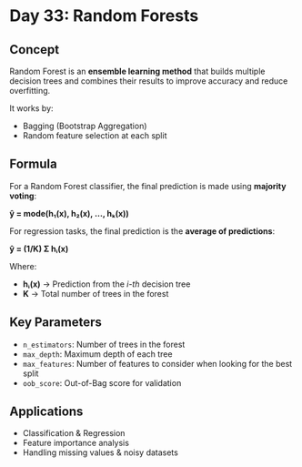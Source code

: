 # Day 33: Random Forests

## Concept
Random Forest is an **ensemble learning method** that builds multiple decision trees and combines their results to improve accuracy and reduce overfitting.  

It works by:
- Bagging (Bootstrap Aggregation)
- Random feature selection at each split

## Formula

For a Random Forest classifier, the final prediction is made using **majority voting**:

**ŷ = mode(h₁(x), h₂(x), …, hₖ(x))**

For regression tasks, the final prediction is the **average of predictions**:

**ŷ = (1/K) Σ hᵢ(x)**

Where:
- **hᵢ(x)** → Prediction from the *i-th* decision tree  
- **K** → Total number of trees in the forest  

## Key Parameters
- `n_estimators`: Number of trees in the forest  
- `max_depth`: Maximum depth of each tree  
- `max_features`: Number of features to consider when looking for the best split  
- `oob_score`: Out-of-Bag score for validation  

## Applications
- Classification & Regression
- Feature importance analysis
- Handling missing values & noisy datasets
